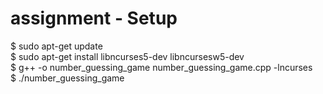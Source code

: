 # assignment - Setup  
$ sudo apt-get update  
$ sudo apt-get install libncurses5-dev libncursesw5-dev  
$ g++ -o number_guessing_game number_guessing_game.cpp -lncurses  
$ ./number_guessing_game  

